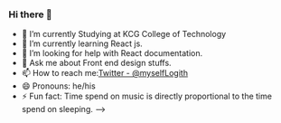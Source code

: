 ### Hi there 👋


- 🔭 I’m currently Studying at KCG College of Technology
- 🌱 I’m currently learning React js.
- 🤔 I’m looking for help with React documentation.
- 💬 Ask me about Front end design stuffs.
- 📫 How to reach me:[Twitter - @myselfLogith](https://twitter.com/LogithVj)
- 😄 Pronouns: he/his
- ⚡ Fun fact: Time spend on music is directly proportional to the time spend on sleeping.
-->
